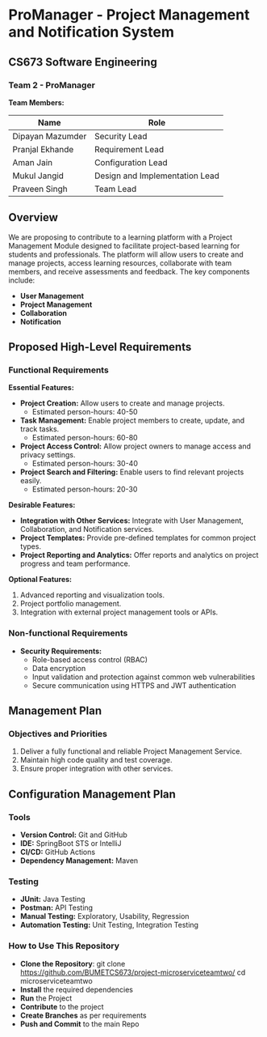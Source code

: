 # ProManager - Project Management and Notification System

## CS673 Software Engineering

### Team 2 - ProManager

**Team Members:**

| **Name**            | **Role**                          |
|---------------------|-----------------------------------|
| Dipayan Mazumder    | Security Lead                     | 
| Pranjal Ekhande     | Requirement Lead                  | 
| Aman Jain           | Configuration Lead                | 
| Mukul Jangid        | Design and Implementation Lead    | 
| Praveen Singh       | Team Lead                         | 

## Overview

We are proposing to contribute to a learning platform with a Project Management Module designed to facilitate project-based learning for students and professionals. The platform will allow users to create and manage projects, access learning resources, collaborate with team members, and receive assessments and feedback. The key components include:

- **User Management**
- **Project Management**
- **Collaboration**
- **Notification**

## Proposed High-Level Requirements

### Functional Requirements

**Essential Features:**

- **Project Creation:** Allow users to create and manage projects.
  - Estimated person-hours: 40-50
- **Task Management:** Enable project members to create, update, and track tasks.
  - Estimated person-hours: 60-80
- **Project Access Control:** Allow project owners to manage access and privacy settings.
  - Estimated person-hours: 30-40
- **Project Search and Filtering:** Enable users to find relevant projects easily.
  - Estimated person-hours: 20-30

**Desirable Features:**

- **Integration with Other Services:** Integrate with User Management, Collaboration, and Notification services.
- **Project Templates:** Provide pre-defined templates for common project types.
- **Project Reporting and Analytics:** Offer reports and analytics on project progress and team performance.

**Optional Features:**

1. Advanced reporting and visualization tools.
2. Project portfolio management.
3. Integration with external project management tools or APIs.

### Non-functional Requirements

- **Security Requirements:**
  - Role-based access control (RBAC)
  - Data encryption
  - Input validation and protection against common web vulnerabilities
  - Secure communication using HTTPS and JWT authentication

## Management Plan

### Objectives and Priorities

1. Deliver a fully functional and reliable Project Management Service.
2. Maintain high code quality and test coverage.
3. Ensure proper integration with other services.

## Configuration Management Plan

### Tools

- **Version Control:** Git and GitHub
- **IDE:** SpringBoot STS or IntelliJ
- **CI/CD:** GitHub Actions
- **Dependency Management:** Maven

### Testing

- **JUnit:** Java Testing
- **Postman:** API Testing
- **Manual Testing:** Exploratory, Usability, Regression
- **Automation Testing:** Unit Testing, Integration Testing

### How to Use This Repository

 - **Clone the Repository**:
   git clone https://github.com/BUMETCS673/project-microserviceteamtwo/
   cd microserviceteamtwo
 - **Install** the required dependencies
 - **Run** the Project
 - **Contribute** to the project
 - **Create Branches** as per requirements
 - **Push and Commit** to the main Repo
